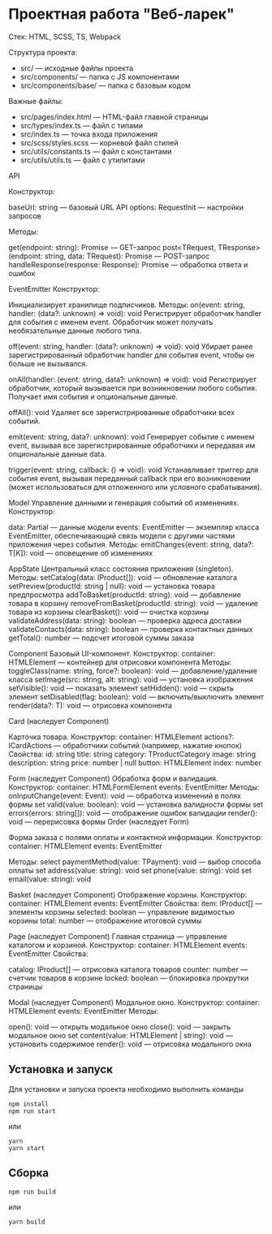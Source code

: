 # Проектная работа "Веб-ларек"

Стек: HTML, SCSS, TS, Webpack

Структура проекта:
- src/ — исходные файлы проекта
- src/components/ — папка с JS компонентами
- src/components/base/ — папка с базовым кодом

Важные файлы:
- src/pages/index.html — HTML-файл главной страницы
- src/types/index.ts — файл с типами
- src/index.ts — точка входа приложения
- src/scss/styles.scss — корневой файл стилей
- src/utils/constants.ts — файл с константами
- src/utils/utils.ts — файл с утилитами

API

Конструктор:

baseUrl: string — базовый URL API
options: RequestInit — настройки запросов

Методы:

get<T>(endpoint: string): Promise<T> — GET-запрос
post<TRequest, TResponse>(endpoint: string, data: TRequest): Promise<TResponse> — POST-запрос
handleResponse<T>(response: Response): Promise<T> — обработка ответа и ошибок

EventEmitter
Конструктор:

Инициализирует хранилище подписчиков.
Методы:
on(event: string, handler: (data?: unknown) => void): void
Регистрирует обработчик handler для события с именем event. Обработчик может получать необязательные данные любого типа.

off(event: string, handler: (data?: unknown) => void): void
Убирает ранее зарегистрированный обработчик handler для события event, чтобы он больше не вызывался.

onAll(handler: (event: string, data?: unknown) => void): void
Регистрирует обработчик, который вызывается при возникновении любого события. Получает имя события и опциональные данные.

offAll(): void
Удаляет все зарегистрированные обработчики всех событий.

emit(event: string, data?: unknown): void
Генерирует событие с именем event, вызывая все зарегистрированные обработчики и передавая им опциональные данные data.

trigger(event: string, callback: () => void): void
Устанавливает триггер для события event, вызывая переданный callback при его возникновении (может использоваться для отложенного или условного срабатывания).

Model
Управление данными и генерация событий об изменениях.
Конструктор:

data: Partial<T> — данные модели
events: EventEmitter — экземпляр класса EventEmitter, обеспечивающий связь модели с другими частями приложения через события.
Методы:
emitChanges<K extends keyof T>(event: string, data?: T[K]): void — оповещение об изменениях

AppState
Центральный класс состояния приложения (singleton).
Методы:
setCatalog(data: IProduct[]): void — обновление каталога
setPreview(productId: string | null): void — установка товара предпросмотра
addToBasket(productId: string): void — добавление товара в корзину
removeFromBasket(productId: string): void — удаление товара из корзины
clearBasket(): void — очистка корзины
validateAddress(data: string): boolean — проверка адреса доставки
validateContacts(data: string): boolean — проверка контактных данных
getTotal(): number — подсчет итоговой суммы заказа

Component
Базовый UI-компонент.
Конструктор:
container: HTMLElement — контейнер для отрисовки компонента
Методы:
toggleClass(name: string, force?: boolean): void — добавление/удаление класса
setImage(src: string, alt: string): void — установка изображения
setVisible(): void — показать элемент
setHidden(): void — скрыть элемент
setDisabled(flag: boolean): void — включить/выключить элемент
render<T>(data?: T): void — отрисовка компонента

 Card (наследует Component)

Карточка товара.
Конструктор:
container: HTMLElement
actions?: ICardActions — обработчики событий (например, нажатие кнопок)
Свойства:
id: string
title: string
category: TProductCategory
image: string
description: string
price: number | null
button: HTMLElement
index: number

Form (наследует Component)
Обработка форм и валидация.
Конструктор:
container: HTMLFormElement
events: EventEmitter
Методы:
onInputChange(event: Event): void — обработка изменений в полях формы
set valid(value: boolean): void — установка валидности формы
set errors(errors: string[]): void — отображение ошибок валидации
render(): void — перерисовка формы
Order (наследует Form)

Форма заказа с полями оплаты и контактной информации.
Конструктор:
container: HTMLElement
events: EventEmitter

Методы:
select paymentMethod(value: TPayment): void — выбор способа оплаты
set address(value: string): void
set phone(value: string): void
set email(value: string): void

Basket (наследует Component)
Отображение корзины.
Конструктор:
container: HTMLElement
events: EventEmitter
Свойства:
item: IProduct[] — элементы корзины
selected: boolean — управление видимостью корзины
total: number — отображение итоговой суммы

Page (наследует Component)
Главная страница — управление каталогом и корзиной.
Конструктор:
container: HTMLElement
events: EventEmitter
Свойства:

catalog: IProduct[] — отрисовка каталога товаров
counter: number — счетчик товаров в корзине
locked: boolean — блокировка прокрутки страницы

Modal (наследует Component)
Модальное окно.
Конструктор:
container: HTMLElement
events: EventEmitter
Методы:

open(): void — открыть модальное окно
close(): void — закрыть модальное окно
set content(value: HTMLElement | string): void — установить содержимое
render(): void — отрисовка модального окна


## Установка и запуск
Для установки и запуска проекта необходимо выполнить команды

```
npm install
npm run start
```

или

```
yarn
yarn start
```
## Сборка

```
npm run build
```

или

```
yarn build
```
